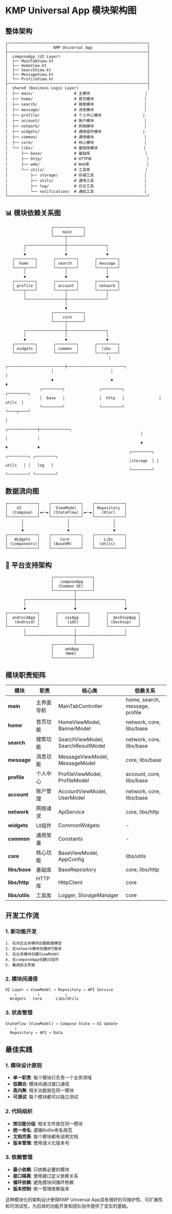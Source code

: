 # KMP Universal App 模块架构图

## 整体架构

```
┌─────────────────────────────────────────────────────────────┐
│                    KMP Universal App                        │
├─────────────────────────────────────────────────────────────┤
│  composeApp (UI Layer)                                      │
│  ├── MainTabView.kt                                         │
│  ├── HomeView.kt                                            │
│  ├── SearchView.kt                                          │
│  ├── MessageView.kt                                         │
│  └── ProfileView.kt                                         │
├─────────────────────────────────────────────────────────────┤
│  shared (Business Logic Layer)                              │
│  ├── main/                  # 主模块                        │
│  ├── home/                  # 首页模块                      │
│  ├── search/                # 搜索模块                      │
│  ├── message/               # 消息模块                      │
│  ├── profile/               # 个人中心模块                  │
│  ├── account/               # 账户模块                      │
│  ├── network/               # 网络模块                      │
│  ├── widgets/               # 通用组件模块                  │
│  ├── common/                # 通用模块                      │
│  ├── core/                  # 核心模块                      │
│  └── libs/                  # 基础库模块                    │
│      ├── base/              # 基础库                        │
│      ├── http/              # HTTP库                        │
│      ├── web/               # Web库                         │
│      └── utils/             # 工具库                        │
│          ├── storage/       # 存储工具                      │
│          ├── utils/         # 通用工具                      │
│          ├── log/           # 日志工具                      │
│          └── notification/  # 通知工具                      │
└─────────────────────────────────────────────────────────────┘
```

## 📊 模块依赖关系图

```
                    ┌─────────────┐
                    │    main     │
                    └─────┬───────┘
                          │
        ┌─────────────────┼─────────────────┐
        │                 │                 │
        ▼                 ▼                 ▼
   ┌─────────┐       ┌─────────┐       ┌─────────┐
   │  home   │       │ search  │       │ message │
   └────┬────┘       └────┬────┘       └────┬────┘
        │                 │                 │
        ▼                 ▼                 ▼
   ┌─────────┐       ┌─────────┐       ┌─────────┐
   │ profile │       │ account │       │ network │
   └────┬────┘       └────┬────┘       └────┬────┘
        │                 │                 │
        └─────────────────┼─────────────────┘
                          │
                          ▼
                    ┌─────────────┐
                    │    core     │
                    └─────┬───────┘
                          │
        ┌─────────────────┼─────────────────┐
        │                 │                 │
        ▼                 ▼                 ▼
   ┌─────────┐       ┌─────────┐       ┌─────────┐
   │ widgets │       │ common  │       │  libs   │
   └─────────┘       └─────────┘       └────┬────┘
                                             │
                    ┌─────────────────────────┼─────────────────────────┐
                    │                         │                         │
                    ▼                         ▼                         ▼
               ┌─────────┐               ┌─────────┐               ┌─────────┐
               │  base   │               │  http   │               │  utils  │
               └─────────┘               └─────────┘               └────┬────┘
                                                                        │
                                                           ┌─────────────┼─────────────┐
                                                           │             │             │
                                                           ▼             ▼             ▼
                                                      ┌─────────┐ ┌─────────┐ ┌─────────┐
                                                      │storage  │ │ utils   │ │   log   │
                                                      └─────────┘ └─────────┘ └─────────┘
```

## 数据流向图

```
┌─────────────┐    ┌─────────────┐    ┌─────────────┐
│    UI       │    │  ViewModel  │    │ Repository  │
│  (Compose)  │◄──►│ (StateFlow) │◄──►│   (Ktor)    │
└─────────────┘    └─────────────┘    └─────────────┘
       │                   │                   │
       │                   │                   │
       ▼                   ▼                   ▼
┌─────────────┐    ┌─────────────┐    ┌─────────────┐
│   Widgets   │    │    Core     │    │    Libs     │
│ (Components)│    │ (BaseVM)    │    │  (Utils)    │
└─────────────┘    └─────────────┘    └─────────────┘
```

## 📱 平台支持架构

```
                    ┌─────────────────┐
                    │   composeApp    │
                    │  (Common UI)    │
                    └─────────┬───────┘
                              │
        ┌─────────────────────┼─────────────────────┐
        │                     │                     │
        ▼                     ▼                     ▼
┌─────────────┐       ┌─────────────┐       ┌─────────────┐
│  androidApp │       │   iosApp    │       │  desktopApp │
│   (Android) │       │    (iOS)    │       │ (Desktop)   │
└─────────────┘       └─────────────┘       └─────────────┘
        │                     │                     │
        └─────────────────────┼─────────────────────┘
                              │
                    ┌─────────┴───────┐
                    │     webApp      │
                    │     (Web)       │
                    └─────────────────┘
```

## 模块职责矩阵

| 模块 | 职责 | 核心类 | 依赖关系 |
|------|------|--------|----------|
| **main** | 主界面导航 | MainTabController | home, search, message, profile |
| **home** | 首页功能 | HomeViewModel, BannerModel | network, core, libs/base |
| **search** | 搜索功能 | SearchViewModel, SearchResultModel | network, core, libs/base |
| **message** | 消息功能 | MessageViewModel, MessageModel | core, libs/base |
| **profile** | 个人中心 | ProfileViewModel, ProfileModel | account, core, libs/base |
| **account** | 账户管理 | AccountViewModel, UserModel | network, core, libs/base |
| **network** | 网络请求 | ApiService | core, libs/http |
| **widgets** | UI组件 | CommonWidgets | - |
| **common** | 通用常量 | Constants | - |
| **core** | 核心功能 | BaseViewModel, AppConfig | libs/utils |
| **libs/base** | 基础库 | BaseRepository | core, libs/http |
| **libs/http** | HTTP库 | HttpClient | core |
| **libs/utils** | 工具库 | Logger, StorageManager | core |

## 开发工作流

### 1. 新功能开发
```
1. 在对应业务模块创建数据模型
2. 在network模块创建API服务
3. 在业务模块创建ViewModel
4. 在composeApp创建UI组件
5. 集成到主界面
```

### 2. 模块间通信
```
UI Layer → ViewModel → Repository → API Service
    ↓         ↓           ↓
  Widgets   Core      Libs/Utils
```

### 3. 状态管理
```
StateFlow (ViewModel) → Compose State → UI Update
    ↓
  Repository → API → Data
```

## 最佳实践

### 1. 模块设计原则
- **单一职责**: 每个模块只负责一个业务领域
- **低耦合**: 模块间通过接口通信
- **高内聚**: 相关功能放在同一模块
- **可测试**: 每个模块都可以独立测试

### 2. 代码组织
- **按功能分组**: 相关文件放在同一模块
- **统一命名**: 遵循Kotlin命名规范
- **文档完善**: 每个模块都有说明文档
- **版本管理**: 使用语义化版本号

### 3. 依赖管理
- **最小依赖**: 只依赖必要的模块
- **接口隔离**: 使用接口定义依赖关系
- **循环依赖**: 避免模块间循环依赖
- **版本控制**: 统一管理依赖版本

这种模块化的架构设计使得KMP Universal App具有很好的可维护性、可扩展性和可测试性，为后续的功能开发和团队协作提供了坚实的基础。
